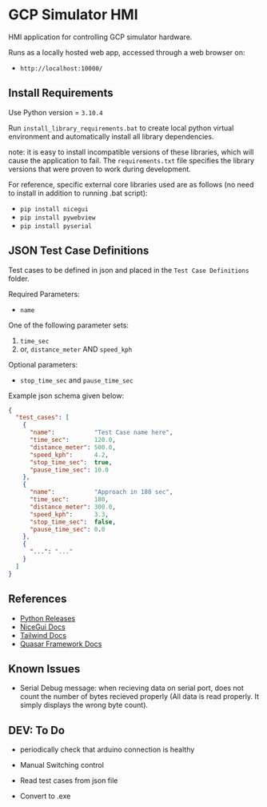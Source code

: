 # GCP Simulator HMI
HMI application for controlling GCP simulator hardware.

Runs as a locally hosted web app, accessed through a web browser on:
- `http://localhost:10000/`


## Install Requirements
Use Python version = `3.10.4`

Run `install_library_requirements.bat` to create local python virtual environment and automatically install all library dependencies.

note: it is easy to install incompatible versions of these libraries, which will cause the application to fail. The `requirements.txt` file specifies the library versions that were proven to work during development.

For reference, specific external core libraries used are as follows (no need to install in addition to running .bat script):
- `pip install nicegui`
- `pip install pywebview`
- `pip install pyserial`


## JSON Test Case Definitions
Test cases to be defined in json and placed in the `Test Case Definitions` folder.

Required Parameters:
- `name`

One of the following parameter sets:
1.  `time_sec`
2.  or, `distance_meter` AND `speed_kph`

Optional parameters:
- `stop_time_sec` and `pause_time_sec`



Example json schema given below:
```json
{
  "test_cases": [
    {
      "name":           "Test Case name here",
      "time_sec":       120.0,
      "distance_meter": 500.0,
      "speed_kph":      4.2,
      "stop_time_sec":  true,
      "pause_time_sec": 10.0
    },
    {
      "name":           "Approach in 180 sec",
      "time_sec":       180,
      "distance_meter": 300.0,
      "speed_kph":      3.3,
      "stop_time_sec":  false,
      "pause_time_sec": 0.0
    },
    {
      "...": "..."
    }
  ]
}
```

## References
- [Python Releases](https://www.python.org/downloads/windows/)
- [NiceGui Docs](https://nicegui.io/documentation)
- [Tailwind Docs](https://v2.tailwindcss.com/docs)
- [Quasar Framework Docs](https://quasar.dev/docs)


## Known Issues
- Serial Debug message: when recieving data on serial port, does not count the number of bytes recieved properly (All data is read properly. It simply displays the wrong byte count).

## DEV: To Do
- periodically check that arduino connection is healthy
- Manual Switching control

- Read test cases from json file

- Convert to .exe
